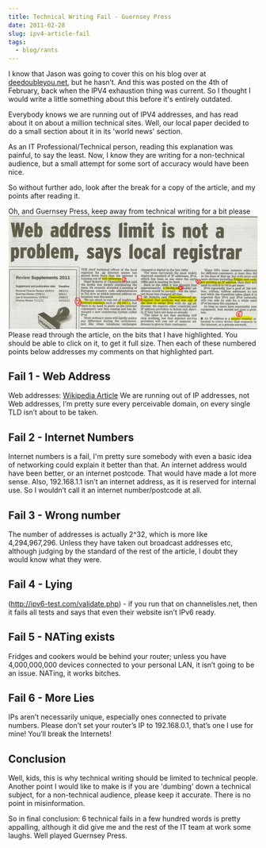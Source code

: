 ```yaml
---
title: Technical Writing Fail - Guernsey Press
date: 2011-02-28
slug: ipv4-article-fail
tags:
  - blog/rants
---
```


I know that Jason was going to cover this on his blog over at [deedoubleyou.net](http://deedoubleyou.net), but he hasn’t. And this was posted on the 4th of February, back when the IPV4 exhaustion thing was current. So I thought I would write a little something about this before it's entirely outdated.

Everybody knows we are running out of IPV4 addresses, and has read about it on about a million technical sites. Well, our local paper decided to do a small section about it in its 'world news' section.

As an IT Professional/Technical person, reading this explanation was painful, to say the least. Now, I know they are writing for a non-technical audience, but a small attempt for some sort of accuracy would have been nice.

So without further ado, look after the break for a copy of the article, and my points after reading it.

Oh, and Guernsey Press, keep away from technical writing for a bit please ![Guernsey Press IPV4 article - 4/2/11](./images/GPArticle.jpg) Please read through the article, on the bits that I have highlighted. You should be able to click on it, to get it full size. Then each of these numbered points below addresses my comments on that highlighted part.

## Fail 1 - Web Address

Web addresses: [Wikipedia Article](http://en.wikipedia.org/wiki/Web_address) We are running out of IP addresses, not Web addresses, I’m pretty sure every perceivable domain, on every single TLD isn’t about to be taken.

## Fail 2 - Internet Numbers

Internet numbers is a fail, I'm pretty sure somebody with even a basic idea of networking could explain it better than that. An internet address would have been better, or an internet postcode. That would have made a lot more sense. Also, 192.168.1.1 isn’t an internet address, as it is reserved for internal use. So I wouldn’t call it an internet number/postcode at all.

## Fail 3 - Wrong number

The number of addresses is actually 2^32, which is more like 4,294,967,296. Unless they have taken out broadcast addresses etc, although judging by the standard of the rest of the article, I doubt they would know what they were.

## Fail 4 - Lying

(<http://ipv6-test.com/validate.php>) - if you run that on channelisles.net, then it fails all tests and says that even their website isn’t IPv6 ready.

## Fail 5 - NATing exists

Fridges and cookers would be behind your router; unless you have 4,000,000,000 devices connected to your personal LAN, it isn’t going to be an issue. NATing, it works bitches.

## Fail 6 - More Lies

IPs aren’t necessarily unique, especially ones connected to private numbers. Please don’t set your router’s IP to 192.168.0.1, that’s one I use for mine! You’ll break the Internets!

## Conclusion

Well, kids, this is why technical writing should be limited to technical people. Another point I would like to make is if you are 'dumbing' down a technical subject, for a non-technical audience, please keep it accurate. There is no point in misinformation.

So in final conclusion: 6 technical fails in a few hundred words is pretty appalling, although it did give me and the rest of the IT team at work some laughs. Well played Guernsey Press.
